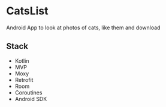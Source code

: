 CatsList
========

Android App to look at photos of cats, like them and download

Stack
--------

* Kotlin
* MVP
* Moxy
* Retrofit
* Room
* Coroutines
* Android SDK
